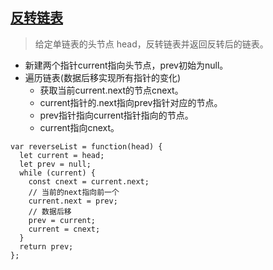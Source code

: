 ## [反转链表](https://leetcode.cn/problems/reverse-linked-list/)
> 给定单链表的头节点 head，反转链表并返回反转后的链表。

- 新建两个指针current指向头节点，prev初始为null。
- 遍历链表(数据后移实现所有指针的变化)
  - 获取当前current.next的节点cnext。
  - current指针的.next指向prev指针对应的节点。
  - prev指针指向current指针指向的节点。
  - current指向cnext。
```
var reverseList = function(head) {
  let current = head;
  let prev = null;
  while (current) {
    const cnext = current.next;
    // 当前的next指向前一个
    current.next = prev;
    // 数据后移
    prev = current;
    current = cnext;
  }
  return prev;
};
```